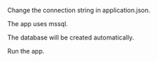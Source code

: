 Change the connection string in application.json.

The app uses mssql.

The database will be created automatically.

Run the app.
